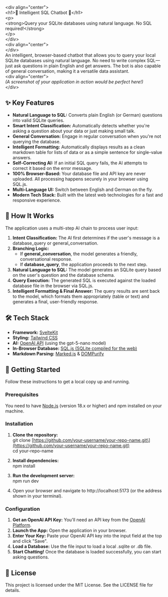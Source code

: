 \<div align="center"\>  
\<h1\>🤖 Intelligent SQL Chatbot 🤖\</h1\>  
\<p\>  
\<strong\>Query your SQLite databases using natural language. No SQL required\!\</strong\>  
\</p\>  
\</div\>  
\<div align="center"\>  
\</div\>  
An intelligent, browser-based chatbot that allows you to query your local SQLite databases using natural language. No need to write complex SQL—just ask questions in plain English and get answers. The bot is also capable of general conversation, making it a versatile data assistant.  
\<div align="center"\>  
*(A screenshot of your application in action would be perfect here\!)*  
\</div\>

## **✨ Key Features**

* **Natural Language to SQL:** Converts plain English (or German) questions into valid SQLite queries.  
* **Smart Intent Classification:** Automatically detects whether you're asking a question about your data or just making small talk.  
* **General Conversation:** Engage in regular conversation when you're not querying the database.  
* **Intelligent Formatting:** Automatically displays results as a clean markdown table for lists of data or as a simple sentence for single-value answers.  
* **Self-Correcting AI:** If an initial SQL query fails, the AI attempts to correct it based on the error message.  
* **100% Browser-Based:** Your database file and API key are never uploaded. All processing happens securely in your browser using SQL.js.  
* **Multi-Language UI:** Switch between English and German on the fly.  
* **Modern Tech Stack:** Built with the latest web technologies for a fast and responsive experience.

## **🤖 How It Works**

The application uses a multi-step AI chain to process user input:

1. **Intent Classification:** The AI first determines if the user's message is a database\_query or general\_conversation.  
2. **Branching Logic:**  
   * If **general\_conversation**, the model generates a friendly, conversational response.  
   * If **database\_query**, the application proceeds to the next step.  
3. **Natural Language to SQL:** The model generates an SQLite query based on the user's question and the database schema.  
4. **Query Execution:** The generated SQL is executed against the loaded database file in the browser via SQL.js.  
5. **Intelligent Formatting & Final Answer:** The query results are sent back to the model, which formats them appropriately (table or text) and generates a final, user-friendly response.

## **🛠️ Tech Stack**

* **Framework:** [SvelteKit](https://kit.svelte.dev/)  
* **Styling:** [Tailwind CSS](https://tailwindcss.com/)  
* **AI:** [OpenAI API](https://openai.com/) (using the gpt-5-nano model)  
* **In-Browser Database:** [SQL.js (SQLite compiled for the web)](https://sql.js.org/)  
* **Markdown Parsing:** [Marked.js](https://marked.js.org/) & [DOMPurify](https://github.com/cure53/DOMPurify)

## **🚀 Getting Started**

Follow these instructions to get a local copy up and running.

### **Prerequisites**

You need to have [Node.js](https://nodejs.org/) (version 18.x or higher) and npm installed on your machine.

### **Installation**

1. **Clone the repository:**  
   git clone \[https://github.com/your-username/your-repo-name.git\](https://github.com/your-username/your-repo-name.git)  
   cd your-repo-name

2. **Install dependencies:**  
   npm install

3. **Run the development server:**  
   npm run dev

4. Open your browser and navigate to http://localhost:5173 (or the address shown in your terminal).

### **Configuration**

1. **Get an OpenAI API Key:** You'll need an API key from the [OpenAI Platform](https://platform.openai.com/api-keys).  
2. **Launch the App:** Open the application in your browser.  
3. **Enter Your Key:** Paste your OpenAI API key into the input field at the top and click "Save".  
4. **Load a Database:** Use the file input to load a local .sqlite or .db file.  
5. **Start Chatting\!** Once the database is loaded successfully, you can start asking questions.

## **📄 License**

This project is licensed under the MIT License. See the LICENSE file for details.